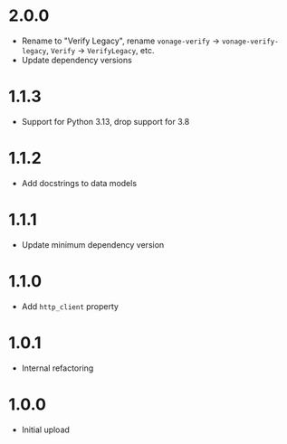 # 2.0.0
- Rename to "Verify Legacy", rename `vonage-verify` -> `vonage-verify-legacy`, `Verify` -> `VerifyLegacy`, etc.
- Update dependency versions

# 1.1.3
- Support for Python 3.13, drop support for 3.8

# 1.1.2
- Add docstrings to data models

# 1.1.1
- Update minimum dependency version

# 1.1.0
- Add `http_client` property

# 1.0.1
- Internal refactoring

# 1.0.0
- Initial upload
